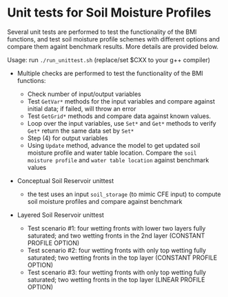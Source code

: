 # Unit tests for Soil Moisture Profiles
Several unit tests are performed to test the functionality of the BMI functions, and test soil moisture profile schemes with different options and compare them againt benchmark results. More details are provided below.

Usage: run `./run_unittest.sh` (replace/set $CXX to your g++ compiler)

 - Multiple checks are performed to test the functionality of the BMI functions:
   - Check number of input/output variables
   - Test `GetVar*` methods for the input variables and compare against initial data; if failed, will throw an error
   - Test `GetGrid*` methods and compare data against known values.
   - Loop over the input variables, use `Set*` and `Get*` methods to verify `Get*` return the same data set by `Set*`
   - Step (4) for output variables
   - Using `Update` method, advance the model to get updated soil moisture profile and water table location. Compare the `soil moisture profile` and `water table location` against benchmark values

 - Conceptual Soil Reservoir unittest
   - the test uses an input `soil_storage` (to mimic CFE input) to compute soil moisture profiles and compare against benchmark

 - Layered Soil Reservoir unittest
   - Test scenario #1: four wetting fronts with lower two layers fully saturated; and two wetting fronts in the 2nd layer (CONSTANT PROFILE OPTION)
   - Test scenario #2: four wetting fronts with only top wetting fully saturated; two wetting fronts in the top layer (CONSTANT PROFILE OPTION)
   - Test scenario #3: four wetting fronts with only top wetting fully saturated; two wetting fronts in the top layer (LINEAR PROFILE OPTION)